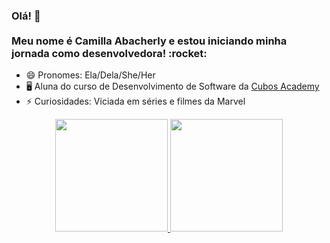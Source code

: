 <div text_color="800808">
<h3> 
  Olá! 👋 
  <br><br> 
  Meu nome é Camilla Abacherly e estou iniciando minha jornada como desenvolvedora! :rocket: </p> </h2>
  
</div>

- 😄 Pronomes: Ela/Dela/She/Her
- 🖥️ Aluna do curso de Desenvolvimento de Software da [Cubos Academy](https://cubos.academy/ "Cubos Academy") 
- ⚡ Curiosidades: Viciada em séries e filmes da Marvel
  
<div align="center">
  <a href="https://github.com/millabacherly">
  <img height="180em" src="https://github-readme-stats.vercel.app/api?username=millabacherly&show_icons=true&theme=radical&include_all_commits=true&count_private=true"/>
  <img height="180em" src="https://github-readme-stats.vercel.app/api/top-langs/?username=millabacherly&layout=compact&langs_count=7&theme=radical"/>
</div>

<div> 
 
 
</div>

<!--
**millabacherly/millabacherly** is a ✨ _special_ ✨ repository because its `README.md` (this file) appears on your GitHub profile.

Here are some ideas to get you started:

- 🔭 I’m currently working on ...
- 🌱 I’m currently learning ...
- 👯 I’m looking to collaborate on ...
- 🤔 I’m looking for help with ...
- 💬 Ask me about ...
- 📫 How to reach me: ...
- 😄 Pronouns: ...
- ⚡ Fun fact: ...
-->
